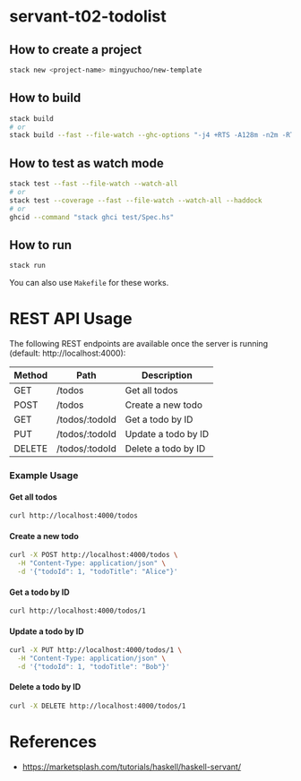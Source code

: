 # servant-t02-todolist

## How to create a project

```bash
stack new <project-name> mingyuchoo/new-template
```

## How to build

```bash
stack build
# or
stack build --fast --file-watch --ghc-options "-j4 +RTS -A128m -n2m -RTS"
```

## How to test as watch mode

```bash
stack test --fast --file-watch --watch-all
# or
stack test --coverage --fast --file-watch --watch-all --haddock
# or
ghcid --command "stack ghci test/Spec.hs"
```

## How to run

```bash
stack run
```
You can also use `Makefile` for these works.

# REST API Usage

The following REST endpoints are available once the server is running (default: http://localhost:4000):

| Method | Path              | Description                 |
|--------|-------------------|-----------------------------|
| GET    | /todos            | Get all todos               |
| POST   | /todos            | Create a new todo           |
| GET    | /todos/:todoId    | Get a todo by ID            |
| PUT    | /todos/:todoId    | Update a todo by ID         |
| DELETE | /todos/:todoId    | Delete a todo by ID         |

### Example Usage

#### Get all todos
```bash
curl http://localhost:4000/todos
```

#### Create a new todo
```bash
curl -X POST http://localhost:4000/todos \
  -H "Content-Type: application/json" \
  -d '{"todoId": 1, "todoTitle": "Alice"}'
```

#### Get a todo by ID
```bash
curl http://localhost:4000/todos/1
```

#### Update a todo by ID
```bash
curl -X PUT http://localhost:4000/todos/1 \
  -H "Content-Type: application/json" \
  -d '{"todoId": 1, "todoTitle": "Bob"}'
```

#### Delete a todo by ID
```bash
curl -X DELETE http://localhost:4000/todos/1
```

# References

- <https://marketsplash.com/tutorials/haskell/haskell-servant/>
